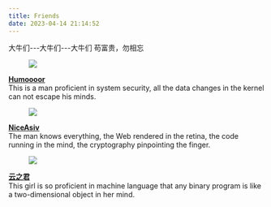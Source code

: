 ```yaml
---
title: Friends
date: 2023-04-14 21:14:52
---
```

大牛们---大牛们---大牛们
苟富贵，勿相忘

<!-- Humoooor 胡雨安 -->
<div class="box">
  <article class="media">
    <div class="media-left">
      <figure class="image is-32x32">
        <img src="https://humoooor.cn/img/MyLogo.jpg">
      </figure>
    </div>
    <div class="media-content">
      <div class="content">
        <p>
          <strong><a href="https://humoooor.cn/" target="_blank">Humoooor</a></strong>
          <br>
          This is a man proficient in system security, all the data changes in the kernel can not escape his minds.
        </p>
      </div>
    </div>
  </article>
</div>

<!-- NiceAsiv 阿西伍合 -->
<div class="box">
  <article class="media">
    <div class="media-left">
      <figure class="image is-32x32">
        <img src="https://niceasiv.cn/sysimg/head.jpg">
      </figure>
    </div>
    <div class="media-content">
      <div class="content">
        <p>
          <strong><a href="https://niceasiv.cn/" target="_blank">NiceAsiv</a></strong>
          <br>
          The man knows everything, the Web rendered in the retina, the code running in the mind, the cryptography pinpointing the finger.
        </p>
      </div>
    </div>
  </article>
</div>

<!-- 云之君 骆雨佳 -->
<div class="box">
  <article class="media">
    <div class="media-left">
      <figure class="image is-32x32">
        <img src="https://www.yunzh1jun.com/favicon.ico">
      </figure>
    </div>
    <div class="media-content">
      <div class="content">
        <p>
          <strong><a href="https://www.yunzh1jun.com/" target="_blank">云之君</a></strong>
          <br>
          This girl is so proficient in machine language that any binary program is like a two-dimensional object in her mind.
        </p>
      </div>
    </div>
  </article>
</div>
